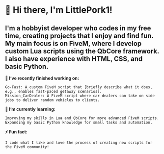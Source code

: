 # **👋 Hi there, I'm LittlePork1!**

## I'm a hobbyist developer who codes in my free time, creating projects that I enjoy and find fun. My main focus is on FiveM, where I develop custom Lua scripts using the QbCore framework. I also have experience with HTML, CSS, and basic Python.

**🔭 I’ve recently finished working on:**

    Go-Fast: A custom FiveM script that [briefly describe what it does, e.g., enables fast-paced getaway scenarios].
    Mission_CarDealer: A FiveM script where car dealers can take on side jobs to deliver random vehicles to clients.

**🌱 I’m currently learning:**

    Improving my skills in Lua and QbCore for more advanced FiveM scripts.
    Expanding my basic Python knowledge for small tasks and automation.

**⚡ Fun fact:**

    I code what I like and love the process of creating new scripts for the FiveM community!

